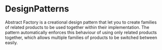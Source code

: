 # DesignPatterns

Abstract Factory is a creational design pattern that let you to create families of related products to be used together within their implementation. The pattern automatically enforces this behaviour of using only related products together, which allows multiple families of products to be switched between easily.
